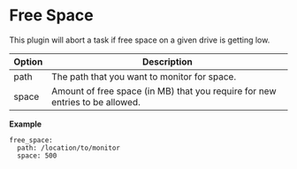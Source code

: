 # Free Space
This plugin will abort a task if free space on a given drive is getting low.


| **Option** | **Description** |
| --- | --- |
| path | The path that you want to monitor for space. |
| space | Amount of free space (in MB) that you require for new entries to be allowed. |

**Example**

```
free_space:
  path: /location/to/monitor
  space: 500
```